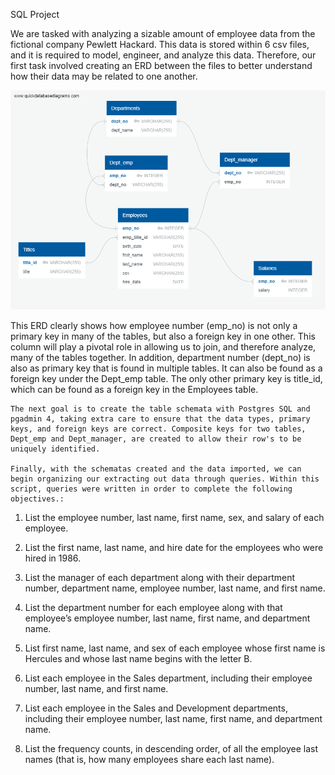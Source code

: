 SQL Project

We are tasked with analyzing a sizable amount of employee data from the fictional company Pewlett Hackard. This data is stored within 6 csv files, and it is required to model, engineer, and analyze this data. Therefore, our first task involved creating an ERD between the files to better understand how their data may be related to one another.

![ERD](https://github.com/ArtienVoskanian/sql-challenge/blob/main/EmployeeSQL/ERD-sql-challenge.png) 

This ERD clearly shows how employee number (emp_no) is not only a primary key in many of the tables, but also a foreign key in one other. This column will play a pivotal role in allowing us to join, and therefore analyze, many of the tables together. In addition, department number (dept_no) is also as primary key that is found in multiple tables. It can also be found as a foreign key under the Dept_emp table. The only other primary key is title_id, which can be found as a foreign key in the Employees table. 

	The next goal is to create the table schemata with Postgres SQL and pgadmin 4, taking extra care to ensure that the data types, primary keys, and foreign keys are correct. Composite keys for two tables, Dept_emp and Dept_manager, are created to allow their row's to be uniquely identified.  

	Finally, with the schematas created and the data imported, we can begin organizing our extracting out data through queries. Within this script, queries were written in order to complete the following objectives.:

1) List the employee number, last name, first name, sex, and salary of each employee.

2) List the first name, last name, and hire date for the employees who were hired in 1986.

3) List the manager of each department along with their department number, department name, employee number, last name, and first name.

4) List the department number for each employee along with that employee’s employee number, last name, first name, and department name.

5) List first name, last name, and sex of each employee whose first name is Hercules and whose last name begins with the letter B.

6) List each employee in the Sales department, including their employee number, last name, and first name.

7) List each employee in the Sales and Development departments, including their employee number, last name, first name, and department name.

8) List the frequency counts, in descending order, of all the employee last names (that is, how many employees share each last name).
